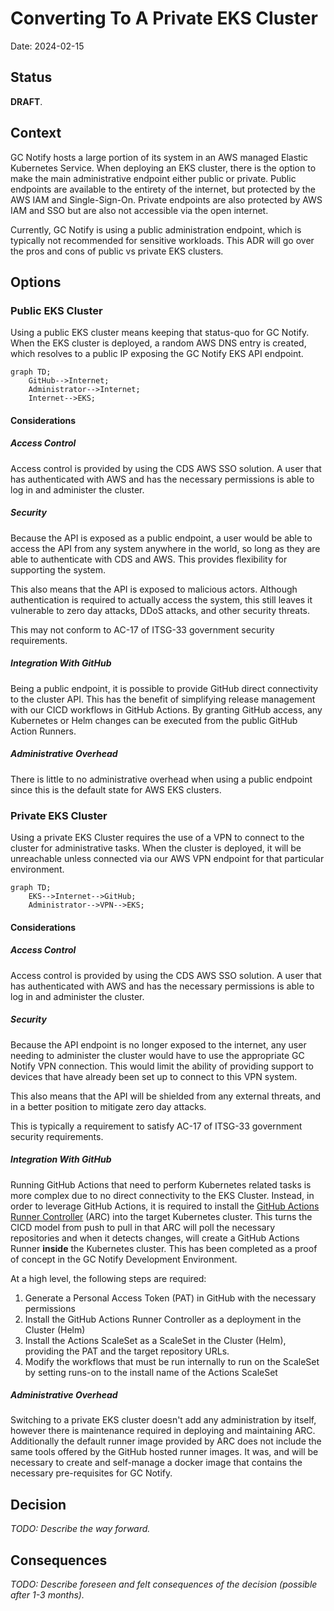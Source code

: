# Converting To A Private EKS Cluster

Date: 2024-02-15

## Status

**DRAFT**.

## Context

GC Notify hosts a large portion of its system in an AWS managed Elastic Kubernetes Service. When deploying an EKS cluster, there is the option to make the main administrative endpoint either public or private. Public endpoints are available to the entirety of the internet, but protected by the AWS IAM and Single-Sign-On. Private endpoints are also protected by AWS IAM and SSO but are also not accessible via the open internet. 

Currently, GC Notify is using a public administration endpoint, which is typically not recommended for sensitive workloads. This ADR will go over the pros and cons of public vs private EKS clusters.

## Options

### Public EKS Cluster

Using a public EKS cluster means keeping that status-quo for GC Notify. When the EKS cluster is deployed, a random AWS DNS entry is created, which resolves to a public IP exposing the GC Notify EKS API endpoint.  

```mermaid
graph TD;
    GitHub-->Internet;
    Administrator-->Internet;
    Internet-->EKS;
```
#### Considerations

##### Access Control

Access control is provided by using the CDS AWS SSO solution. A user that has authenticated with AWS and has the necessary permissions is able to log in and administer the cluster.

##### Security

Because the API is exposed as a public endpoint, a user would be able to access the API from any system anywhere in the world, so long as they are able to authenticate with CDS and AWS. This provides flexibility for supporting the system.

This also means that the API is exposed to malicious actors. Although authentication is required to actually access the system, this still leaves it vulnerable to zero day attacks, DDoS attacks, and other security threats. 

This may not conform to AC-17 of ITSG-33 government security requirements.

##### Integration With GitHub

Being a public endpoint, it is possible to provide GitHub direct connectivity to the cluster API. This has the benefit of simplifying release management with our CICD workflows in GitHub Actions. By granting GitHub access, any Kubernetes or Helm changes can be executed from the public GitHub Action Runners.

##### Administrative Overhead

There is little to no administrative overhead when using a public endpoint since this is the default state for AWS EKS clusters. 

### Private EKS Cluster

Using a private EKS Cluster requires the use of a VPN to connect to the cluster for administrative tasks. When the cluster is deployed, it will be unreachable unless connected via our AWS VPN endpoint for that particular environment.


```mermaid
graph TD;
    EKS-->Internet-->GitHub;
    Administrator-->VPN-->EKS;
```
   
#### Considerations

##### Access Control

Access control is provided by using the CDS AWS SSO solution. A user that has authenticated with AWS and has the necessary permissions is able to log in and administer the cluster.

##### Security

Because the API endpoint is no longer exposed to the internet, any user needing to administer the cluster would have to use the appropriate GC Notify VPN connection. This would limit the ability of providing support to devices that have already been set up to connect to this VPN system. 

This also means that the API will be shielded from any external threats, and in a better position to mitigate zero day attacks. 

This is typically a requirement to satisfy AC-17 of ITSG-33 government security requirements.

##### Integration With GitHub

Running GitHub Actions that need to perform Kubernetes related tasks is more complex due to no direct connectivity to the EKS Cluster. Instead, in order to leverage GitHub Actions, it is required to install the [GitHub Actions Runner Controller](https://github.com/actions/actions-runner-controller) (ARC) into the target Kubernetes cluster. This turns the CICD model from push to pull in that ARC will poll the necessary repositories and when it detects changes, will create a GitHub Actions Runner **inside** the Kubernetes cluster. This has been completed as a proof of concept in the GC Notify Development Environment. 

At a high level, the following steps are required:
1. Generate a Personal Access Token (PAT) in GitHub with the necessary permissions
1. Install the GitHub Actions Runner Controller as a deployment in the Cluster (Helm)
1. Install the Actions ScaleSet as a ScaleSet in the Cluster (Helm), providing the PAT and the target repository URLs.
1. Modify the workflows that must be run internally to run on the ScaleSet by setting runs-on to the install name of the Actions ScaleSet

##### Administrative Overhead

Switching to a private EKS cluster doesn't add any administration by itself, however there is maintenance required in deploying and maintaining ARC. Additionally the default runner image provided by ARC does not include the same tools offered by the GitHub hosted runner images. It was, and will be necessary to create and self-manage a docker image that contains the necessary pre-requisites for GC Notify. 

## Decision

_TODO: Describe the way forward._

## Consequences

_TODO: Describe foreseen and felt consequences of the decision (possible after 1-3 months)._
